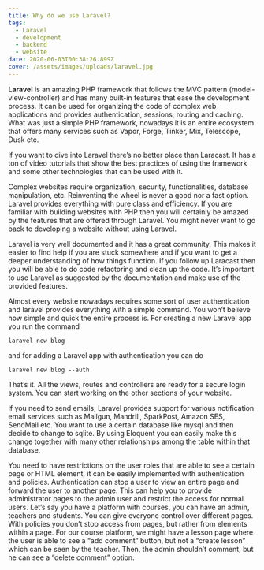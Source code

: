 ```yaml
---
title: Why do we use Laravel?
tags:
  - Laravel
  - development
  - backend
  - website
date: 2020-06-03T00:38:26.899Z
cover: /assets/images/uploads/laravel.jpg
---
```

**Laravel** is an amazing PHP framework that follows the MVC pattern (model-view-controller) and has many built-in features that ease the development process. It can be used for organizing the code of complex web applications and provides authentication, sessions, routing and caching. What was just a simple PHP framework, nowadays it is an entire ecosystem that offers many services such as Vapor, Forge, Tinker, Mix, Telescope, Dusk etc.

If you want to dive into Laravel there’s no better place than Laracast. It has a ton of video tutorials that show the best practices of using the framework and some other technologies that can be used with it.

Complex websites require organization, security, functionalities, database manipulation, etc. Reinventing the wheel is never a good nor a fast option. Laravel provides everything with pure class and efficiency. If you are familiar with building websites with PHP then you will certainly be amazed by the features that are offered through Laravel. You might never want to go back to developing a website without using Laravel.

Laravel is very well documented and it has a great community. This makes it easier to find help if you are stuck somewhere and if you want to get a deeper understanding of how things function. If you follow up Laracast then you will be able to do code refactoring and clean up the code. It’s important to use Laravel as suggested by the documentation and make use of the provided features.

Almost every website nowadays requires some sort of user authentication and laravel provides everything with a simple command. You won’t believe how simple and quick the entire process is. For creating a new Laravel app you run the command

`laravel new blog`

and for adding a Laravel app with authentication you can do

`laravel new blog --auth`

That’s it. All the views, routes and controllers are ready for a secure login system. You can start working on the other sections of your website.

If you need to send emails, Laravel provides support for various notification email services such as Mailgun, Mandrill, SparkPost, Amazon SES, SendMail etc. You want to use a certain database like mysql and then decide to change to sqlite. By using Eloquent you can easily make this change together with many other relationships among the table within that database.

You need to have restrictions on the user roles that are able to see a certain page or HTML element, it can be easily implemented with authentication and policies. Authentication can stop a user to view an entire page and forward the user to another page. This can help you to provide administrator pages to the admin user and restrict the access for normal users. Let’s say you have a platform with courses, you can have an admin, teachers and students. You can give everyone control over different pages. With policies you don’t stop access from pages, but rather from elements within a page. For our course platform, we might have a lesson page where the user is able to see a “add comment” button, but not a “create lesson” which can be seen by the teacher. Then, the admin shouldn’t comment, but he can see a “delete comment” option.